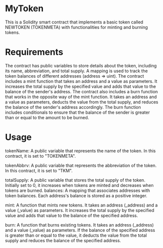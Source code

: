 
# MyToken
This is a Solidity smart contract that implements a basic token called NEWTOKEN (TOKENMETA) with functionalities for minting and burning tokens.
# Requirements
The contract has public variables to store details about the token, including its name, abbreviation, and total supply.
A mapping is used to track the token balances of different addresses (address => uint).
The contract includes a mint function that takes an address and a value as parameters. It increases the total supply by the specified value and adds that value to the balance of the sender's address.
The contract also includes a burn function that works in the opposite way of the mint function. It takes an address and a value as parameters, deducts the value from the total supply, and reduces the balance of the sender's address accordingly.
The burn function includes conditionals to ensure that the balance of the sender is greater than or equal to the amount to be burned.
# Usage
tokenName: A public variable that represents the name of the token. In this contract, it is set to "TOKENMETA".

tokenAbbrv: A public variable that represents the abbreviation of the token. In this contract, it is set to "TKM".

totalSupply: A public variable that stores the total supply of the token. Initially set to 0, it increases when tokens are minted and decreases when tokens are burned.
balances: A mapping that associates addresses with token balances. Each address's balance is stored as a positive integer.

mint: A function that mints new tokens. It takes an address (_address) and a value (_value) as parameters. It increases the total supply by the specified value and adds that value to the balance of the specified address. 

burn: A function that burns existing tokens. It takes an address (_address) and a value (_value) as parameters. If the balance of the specified address is greater than or equal to the value, it deducts the value from the total supply and reduces the balance of the specified address.


